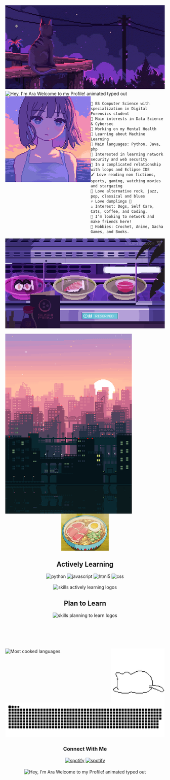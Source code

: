 <img align="center" src="assets/catto.gif" width=950px /> 
<img src="https://readme-typing-svg.demolab.com?font=Operator+Mono&size=37&duration=2800&pause=2000&color=FFC0CB&center=true&vCenter=true&width=940&height=50&lines=Hey%2C+I'm+Ara+Welcome+to+my+Profile!" align="middle" alt="Hey, I'm Ara Welcome to my Profile! animated typed out">

<img align="left" src="assets/em.gif" width="270" title="Hi!" /> 

```
🏫 BS Computer Science with specialization in Digital Forensics student 
🔎 Main interests in Data Science & Cybersec
🔭 Working on my Mental Health
🌱 Learning about Machine Learning 
🌟 Main languages: Python, Java, php 
🚩 Interested in learning network security and web security
💖 In a complicated relationship with loops and Eclipse IDE
🖌️ Love reading non fictions, sports, gaming, watching movies and stargazing
🎵 Love alternative rock, jazz, pop, classical and blues
⚡ Love dumplings 🥟
☕ Interest: Dogs, Self Care, Cats, Coffee, and Coding.
🐾 I’m looking to network and make friends here!
🌊 Hobbies: Crochet, Anime, Gacha Games, and Books.
```


<p align="center"> 
  <img src="assets/food.gif" width="950px" title="Food is Life!"/> 
</p>

  <img align="left" src="assets/city.gif" title="Fav city scene" width="400"/>
  <br></br>  
  
<div class="row" align="center">
  <img align="center" src="assets/ramen.gif" width="150" title="Yum!">
  <h2> <strong> Actively Learning </strong></h2>
  <p align="center">
    <img alt="python" src="https://i.giphy.com/media/LMt9638dO8dftAjtco/200.webp" width="60" title="python">
    <img alt="javascript" src="https://media3.giphy.com/media/ln7z2eWriiQAllfVcn/200w.webp" width="60" title="javascript">
    <img alt="html5" src="https://media.giphy.com/media/XAxylRMCdpbEWUAvr8/giphy.gif" width="60" title="html">
    <img alt="css" src="https://media.giphy.com/media/fsEaZldNC8A1PJ3mwp/giphy.gif" width="60" title="css">
      <br> </br>
    <img src="https://skillicons.dev/icons?i=bash,git,php" title="skills actively learning logos">
  </p>
<p align="center">
  <h2> <strong> Plan to Learn </strong></h2>
  <img src="https://skillicons.dev/icons?i=react,bootstrap,ts,c,linux,rust,go" title="skills planning to learn logos">
</p>
  
<br></br>
<br></br>

  <img align="right" src="assets/maw.gif" width="170" title="maw"/>
  <img align="left" src="https://github-readme-stats2-olive.vercel.app/api/top-langs/?username=aouiara&langs_count=6&card_width=450&bg_color=000000&text_color=FFC0CB&hide_border=true&layout=compact" title="Most cooked languages" /> 


<!-- Snake game of GitHub Contributions https://github.com/marketplace/actions/generate-snake-game-from-github-contribution-grid -->
![github contribution grid snake animation](https://github.com/shpatrickguo/shpatrickguo/blob/output/github-contribution-grid-snake-dark.svg)

<section>
  <h3 align="center"> <strong> Connect With Me </strong></h3>


  
  [<img align="center" src="https://img.icons8.com/doodle/96/000000/spotify.png" width="50" title="spotify">](https://open.spotify.com/user/3155dbfmkqw2jherqaypz4ieadxm?si=e47272ee106f4127)
  [<img align="center" src="https://img.icons8.com/doodle/96/5eT5OnLluNOx/instagram.png" width="50" title="spotify">](https://www.instagram.com/aouiara/?hl=en)

</section>


<img src="https://readme-typing-svg.demolab.com?font=Operator+Mono&size=37&duration=2800&pause=2000&color=FFC0CB&center=true&vCenter=true&width=940&height=50&lines=Obliviate!" align="middle" alt="Hey, I'm Ara Welcome to my Profile! animated typed out">
